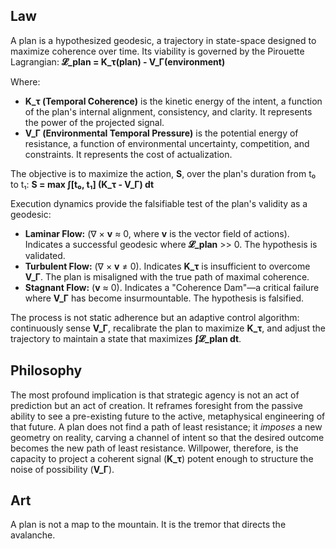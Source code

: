 ## Law
A plan is a hypothesized geodesic, a trajectory in state-space designed to maximize coherence over time. Its viability is governed by the Pirouette Lagrangian:
**𝓛_plan = K_τ(plan) - V_Γ(environment)**

Where:
-   **K_τ (Temporal Coherence)** is the kinetic energy of the intent, a function of the plan's internal alignment, consistency, and clarity. It represents the power of the projected signal.
-   **V_Γ (Environmental Temporal Pressure)** is the potential energy of resistance, a function of environmental uncertainty, competition, and constraints. It represents the cost of actualization.

The objective is to maximize the action, **S**, over the plan's duration from t₀ to t₁:
**S = max ∫[t₀, t₁] (K_τ - V_Γ) dt**

Execution dynamics provide the falsifiable test of the plan's validity as a geodesic:
-   **Laminar Flow:**  (∇ × **v** ≈ 0, where **v** is the vector field of actions). Indicates a successful geodesic where **𝓛_plan** >> 0. The hypothesis is validated.
-   **Turbulent Flow:** (∇ × **v** ≠ 0). Indicates **K_τ** is insufficient to overcome **V_Γ**. The plan is misaligned with the true path of maximal coherence.
-   **Stagnant Flow:** (**v** ≈ 0). Indicates a "Coherence Dam"—a critical failure where **V_Γ** has become insurmountable. The hypothesis is falsified.

The process is not static adherence but an adaptive control algorithm: continuously sense **V_Γ**, recalibrate the plan to maximize **K_τ**, and adjust the trajectory to maintain a state that maximizes **∫𝓛_plan dt**.

## Philosophy
The most profound implication is that strategic agency is not an act of prediction but an act of creation. It reframes foresight from the passive ability to see a pre-existing future to the active, metaphysical engineering of that future. A plan does not find a path of least resistance; it *imposes* a new geometry on reality, carving a channel of intent so that the desired outcome becomes the new path of least resistance. Willpower, therefore, is the capacity to project a coherent signal (**K_τ**) potent enough to structure the noise of possibility (**V_Γ**).

## Art
A plan is not a map to the mountain. It is the tremor that directs the avalanche.